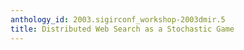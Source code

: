 ```yaml
---
anthology_id: 2003.sigirconf_workshop-2003dmir.5
title: Distributed Web Search as a Stochastic Game
---
```

